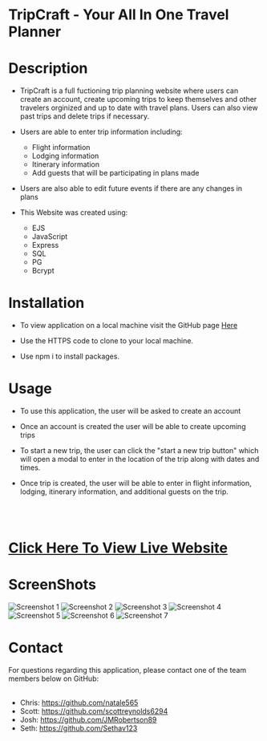 # TripCraft - Your All In One Travel Planner

# Description

- TripCraft is a full fuctioning trip planning website where users can create an account, create upcoming trips to keep themselves and other travelers orginized and up to date with travel plans. Users can also view past trips and delete trips if necessary. 

- Users are able to enter trip information including:  
  - Flight information
  - Lodging information
  - Itinerary information
  - Add guests that will be participating in plans made

- Users are also able to edit future events if there are any changes in plans
- This Website was created using:
  - EJS
  - JavaScript
  - Express
  - SQL
  - PG
  - Bcrypt


# Installation

- To view application on a local machine visit the GitHub page [Here](https://github.com/natale565/Trip-Planner)

- Use the HTTPS code to clone to your local machine.

- Use npm i to install packages.

# Usage

- To use this application, the user will be asked to create an account

- Once an account is created the user will be able to create upcoming trips

- To start a new trip, the user can click the "start a new trip button" which will open a modal to enter in the location of the trip along with dates and times.

- Once trip is created, the user will be able to enter in flight information, lodging, itinerary information, and additional guests on the trip.


<br>
<br>

# [Click Here To View Live Website](https://trip-planner-b5zi.onrender.com)


# ScreenShots

![Screenshot 1](/public/images/Screenshot%202024-09-10%20at%208.24.49 PM.png)
![Screenshot 2](/public/images/Screenshot%202024-09-10%20at%208.25.09 PM.png)
![Screenshot 3](/public/images/Screenshot%202024-09-10%20at%208.25.18 PM.png)
![Screenshot 4](/public/images/Screenshot%202024-09-10%20at%208.25.41 PM.png)
![Screenshot 5](/public/images/Screenshot%202024-09-10%20at%208.26.28 PM.png)
![Screenshot 6](/public/images/Screenshot%202024-09-10%20at%208.27.41 PM.png)
![Screenshot 7](/public/images/Screenshot%202024-09-10%20at%208.27.52 PM.png)

# Contact

For questions regarding this application, please contact one of the team members below on GitHub:
<br>
<br>
- Chris: https://github.com/natale565
- Scott: https://github.com/scottreynolds6294
- Josh: https://github.com/JMRobertson89
- Seth: https://github.com/Sethav123